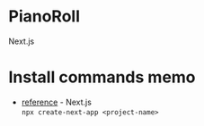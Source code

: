 # PianoRoll
Next.js

# Install commands memo
- [reference](https://upd.world/create-nextjs-typescript-project/) - Next.js  
  `npx create-next-app <project-name>`
